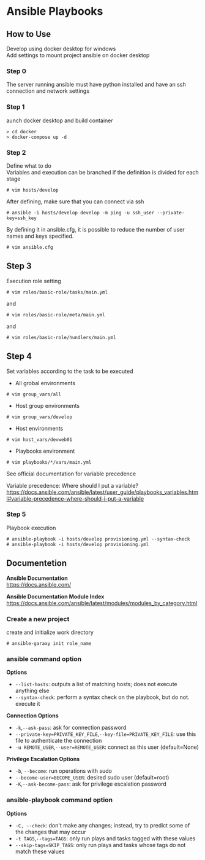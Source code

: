 # Ansible Playbooks

## How to Use
Develop using docker desktop for windows  
Add settings to mount project ansible on docker desktop  

### Step 0
The server running ansible must have python installed and have an ssh connection and network settings  

### Step 1
aunch docker desktop and build container

```
> cd docker
> docker-compose up -d
```

### Step 2
Define what to do  
Variables and execution can be branched if the definition is divided for each stage  

```
# vim hosts/develop
```

After defining, make sure that you can connect via ssh  

```
# ansible -i hosts/develop develop -m ping -u ssh_user --private-key=ssh_key
```

By defining it in ansible.cfg, it is possible to reduce the number of user names and keys specified.  

```
# vim ansible.cfg
```

## Step 3
Execution role setting  

```
# vim roles/basic-role/tasks/main.yml
```

and

```
# vim roles/basic-role/meta/main.yml
```

and

```
# vim roles/basic-role/hundlers/main.yml
```

## Step 4
Set variables according to the task to be executed  

* All grobal environments

```
# vim group_vars/all
```

* Host group environments

```
# vim group_vars/develop
```

* Host environments

```
# vim host_vars/devweb01
```

* Playbooks environment

```
# vim playbooks/*/vars/main.yml
```


See official documentation for variable precedence  

Variable precedence: Where should I put a variable?  
https://docs.ansible.com/ansible/latest/user_guide/playbooks_variables.html#variable-precedence-where-should-i-put-a-variable  

### Step 5
Playbook execution  

```
# ansible-playbook -i hosts/develop provisioning.yml --syntax-check
# ansible-playbook -i hosts/develop provisioning.yml
```

## Documentetion
**Ansible Documentation**  
https://docs.ansible.com/  

**Ansible Documentation Module Index**  
https://docs.ansible.com/ansible/latest/modules/modules_by_category.html  

### Create a new project
create and initialize work directory

```
# ansible-garaxy init role_name
```

### ansible command option

**Options**  

* `--list-hosts`: outputs a list of matching hosts; does not execute anything else  
* `--syntax-check`: perform a syntax check on the playbook, but do not. execute it  

**Connection Options**  

* `-k`,`--ask-pass`: ask for connection password  
* `--private-key=PRIVATE_KEY_FILE`,`--key-file=PRIVATE_KEY_FILE`: use this file to authenticate the connection  
* `-u REMOTE_USER`,`--user=REMOTE_USER`: connect as this user (default=None)  

**Privilege Escalation Options**  

* `-b`, `--become`: run operations with sudo  
* `--become-user=BECOME_USER`: desired sudo user (default=root)  
* `-K`,`--ask-become-pass`: ask for privilege escalation password  

### ansible-playbook command option

**Options**  

* `-C, --check`: don't make any changes; instead, try to predict some of the changes that may occur  
* `-t TAGS`,`--tags=TAGS`: only run plays and tasks tagged with these values  
* `--skip-tags=SKIP_TAGS`: only run plays and tasks whose tags do not match these values  
